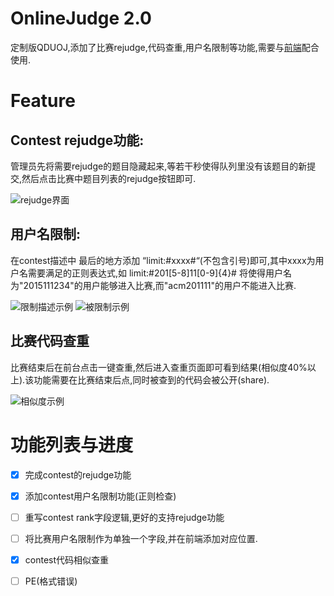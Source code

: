 # OnlineJudge 2.0

定制版QDUOJ,添加了比赛rejudge,代码查重,用户名限制等功能,需要与[前端](https://github.com/ExpMango/OnlineJudgeFE)配合使用.

# Feature

## Contest rejudge功能:

管理员先将需要rejudge的题目隐藏起来,等若干秒使得队列里没有该题目的新提交,然后点击比赛中题目列表的rejudge按钮即可.

![rejudge界面][1]


## 用户名限制: 

在contest描述中 最后的地方添加 “limit:#xxxx#“(不包含引号)即可,其中xxxx为用户名需要满足的正则表达式,如 limit:#201[5-8]11[0-9]{4}# 将使得用户名为"2015111234"的用户能够进入比赛,而"acm201111"的用户不能进入比赛.

![限制描述示例][2]
![被限制示例][3]

## 比赛代码查重

比赛结束后在前台点击一键查重,然后进入查重页面即可看到结果(相似度40%以上).该功能需要在比赛结束后点,同时被查到的代码会被公开(share).

![相似度示例][4]

# 功能列表与进度

- [x] 完成contest的rejudge功能
- [x] 添加contest用户名限制功能(正则检查)
- [ ] 重写contest rank字段逻辑,更好的支持rejudge功能
- [ ] 将比赛用户名限制作为单独一个字段,并在前端添加对应位置.
- [x] contest代码相似查重 
- [ ] PE(格式错误)



  [1]: https://raw.githubusercontent.com/HandsomeHow/OnlineJudge/master/docs/rejudge_in_contest.png
  [2]: https://raw.githubusercontent.com/HandsomeHow/OnlineJudge/master/docs/limit_example.png
  [3]: https://raw.githubusercontent.com/HandsomeHow/OnlineJudge/master/docs/limit_result.png
  [4]: https://raw.githubusercontent.com/HandsomeHow/OnlineJudge/master/docs/similar_check.png
